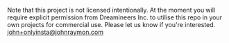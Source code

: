 Note that this project is not licensed intentionally. At the moment you will require explicit permission from Dreamineers Inc. to utilise this repo in your own projects for commercial use. Please let us know if you're interested. john+onlyinsta@johnraymon.com 
